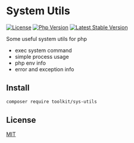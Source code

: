 # System Utils

[![License](https://img.shields.io/packagist/l/toolkit/sys-utils.svg?style=flat-square)](LICENSE)
[![Php Version](https://img.shields.io/badge/php-%3E8.0.0-brightgreen.svg?maxAge=2592000)](https://packagist.org/packages/toolkit/sys-utils)
[![Latest Stable Version](http://img.shields.io/packagist/v/toolkit/sys-utils.svg)](https://packagist.org/packages/toolkit/sys-utils)

Some useful system utils for php

- exec system command
- simple process usage
- php env info
- error and exception info

## Install

```bash
composer require toolkit/sys-utils
```

## License

[MIT](LICENSE)
